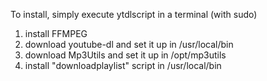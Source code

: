 
To install, simply execute ytdlscript in a terminal (with sudo)

1. install FFMPEG
2. download youtube-dl and set it up in /usr/local/bin
3. download Mp3Utils and set it up in /opt/mp3utils
4. install "downloadplaylist" script in /usr/local/bin


